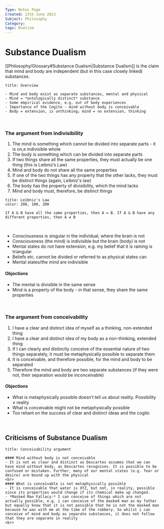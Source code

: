 ```yaml
---
Type: Notes Page
Created: 13th June 2023
Subject: Philosophy
Category:
tags: Dualism
---
```

# Substance Dualism

[[Philosophy/Glossary#Substance Dualism|Substance Dualism]] is the claim that mind and body are independent (but in this case closely linked) substances.

```ad-tldr
title: Overview

- Mind and body exist as separate substances, mental and physical
- Mind = *ontologically distinct* substance
- Some empirical evidence, e.g. out of body experiences
- Importance of the Cogito - mind without body is conceivable
- Body = extension, is unthinking; mind = no extension, thinking
```

<br>

### The argument from indivisibility

1) The mind is something which cannot be divided into separate parts - it is on,e indivisible whole
2) The body is something which can be divided into separate parts
3) If two things share all the same properties, they must actually be one thing (this is Leibniz’s Law)
4) Mind and body do not share all the same properties
5) If one of the two things has any property that the other lacks, they must be distinct things (again, Leibniz's law)
6) The body has the property of divisibility, which the mind lacks
7) Mind and body must, therefore, be distinct things

```ad-note
title: Leibniz's Law
color: 200, 100, 200

If A & B have all the same properties, then A = B. If A & B have any different properties, then A ≠ B
```
<br>

- Consciousness is singular in the individual, where the brain is not
- Consciousness (the mind) is indivisible but the brain (body) is not
- Mental states do not have extension, e.g. my belief that it is raining is triangular
- Beliefs etc. cannot be divided or referred to as physical states can
- Mental states/the mind are indivisible

#### Objections

- The mental is divisible in the same sense
- Mind is a property of the body - in that sense, they share the same properties
<br>

### The argument from conceivability

1) I have a clear and distinct idea of myself as a thinking, non-extended thing
2) I have a clear and distinct idea of my body as a non-thinking, extended thing
3) If I can clearly and distinctly conceive of the essential nature of two things separately, it must be metaphysically possible to separate them
4) It is conceivable, and therefore possible, for the mind and body to be separated
5) Therefore the mind and body are two separate substances (if they were not, their separation would be inconceivable)

#### Objections

- What is metaphysically possible doesn’t tell us about reality. Possibility ≠ reality
- What is conceivable might not be metaphysically possible
- Too reliant on the success of clear and distinct ideas and the cogito

<br>

## Criticisms of Substance Dualism

```ad-failure
title: Conceivability argument

#### Mind without body is not conceivable
- It is not as clear and distinct as Descartes assumes that we can have mind without body, as Descartes recognises. It is possible to be confused or mistaken. Further, many of our mental states (e.g. fear or desire) are bound up with the physical
<br>
#### What is conceivable is not metaphysically possible
- It is conceivable that water is XYZ, but not, in reality, possible since its properties would change if its chemical make up changed. 
- *Masked Man Fallacy:* I can conceive of things which are not actually possible, e.g. i can conceive of the masked man as my father but equally know that it is not possible that he is not the masked man because he was with me at the time of the robbery. So whilst i can conceive of mind and body as separate substances, it does not follow that they are separate in reality
<br>
```


